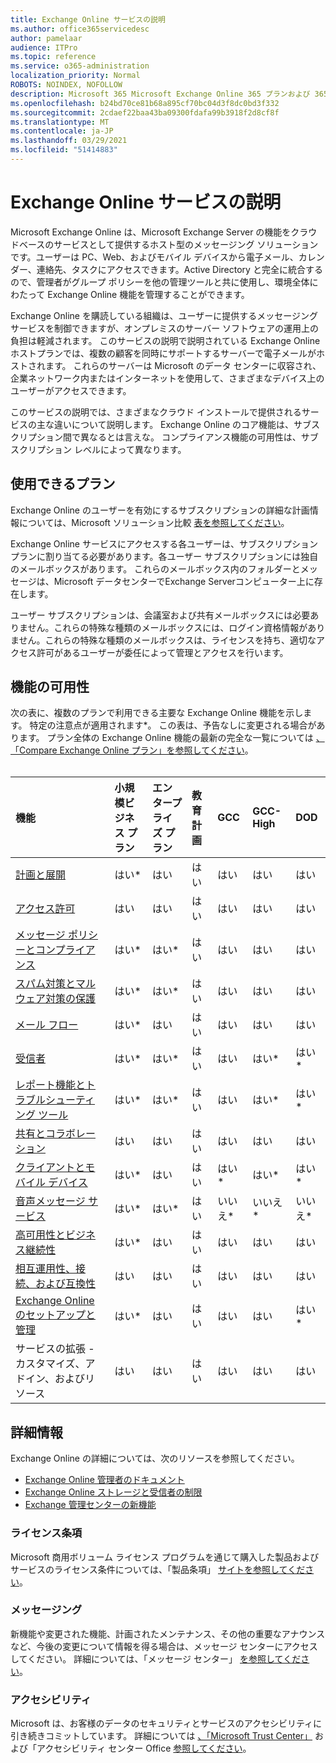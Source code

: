 ```yaml
---
title: Exchange Online サービスの説明
ms.author: office365servicedesc
author: pamelaar
audience: ITPro
ms.topic: reference
ms.service: o365-administration
localization_priority: Normal
ROBOTS: NOINDEX, NOFOLLOW
description: Microsoft 365 Microsoft Exchange Online 365 プランおよび 365 プランOffice機能の可用性について説明します。
ms.openlocfilehash: b24bd70ce81b68a895cf70bc04d3f8dc0bd3f332
ms.sourcegitcommit: 2cdaef22baa43ba09300fdafa99b3918f2d8cf8f
ms.translationtype: MT
ms.contentlocale: ja-JP
ms.lasthandoff: 03/29/2021
ms.locfileid: "51414883"
---
```

# <a name="exchange-online-service-description"></a>Exchange Online サービスの説明

Microsoft Exchange Online は、Microsoft Exchange Server の機能をクラウドベースのサービスとして提供するホスト型のメッセージング ソリューションです。ユーザーは PC、Web、およびモバイル デバイスから電子メール、カレンダー、連絡先、タスクにアクセスできます。Active Directory と完全に統合するので、管理者がグループ ポリシーを他の管理ツールと共に使用し、環境全体にわたって Exchange Online 機能を管理することができます。
  
Exchange Online を購読している組織は、ユーザーに提供するメッセージング サービスを制御できますが、オンプレミスのサーバー ソフトウェアの運用上の負担は軽減されます。 このサービスの説明で説明されている Exchange Online ホストプランでは、複数の顧客を同時にサポートするサーバーで電子メールがホストされます。 これらのサーバーは Microsoft のデータ センターに収容され、企業ネットワーク内またはインターネットを使用して、さまざまなデバイス上のユーザーがアクセスできます。

このサービスの説明では、さまざまなクラウド インストールで提供されるサービスの主な違いについて説明します。 Exchange Online のコア機能は、サブスクリプション間で異なるとは言えな。 コンプライアンス機能の可用性は、サブスクリプション レベルによって異なります。
  
## <a name="available-plans"></a>使用できるプラン

Exchange Online のユーザーを有効にするサブスクリプションの詳細な計画情報については、Microsoft ソリューション比較 [表を参照してください](https://go.microsoft.com/fwlink/?linkid=2139145)。

Exchange Online サービスにアクセスする各ユーザーは、サブスクリプション プランに割り当てる必要があります。各ユーザー サブスクリプションには独自のメールボックスがあります。 これらのメールボックス内のフォルダーとメッセージは、Microsoft データセンターでExchange Serverコンピューター上に存在します。
  
ユーザー サブスクリプションは、会議室および共有メールボックスには必要ありません。これらの特殊な種類のメールボックスには、ログイン資格情報がありません。これらの特殊な種類のメールボックスは、ライセンスを持ち、適切なアクセス許可があるユーザーが委任によって管理とアクセスを行います。

## <a name="feature-availability"></a>機能の可用性

次の表に、複数のプランで利用できる主要な Exchange Online 機能を示します。 特定の注意点が適用されます*。 この表は、予告なしに変更される場合があります。 プラン全体の Exchange Online 機能の最新の完全な一覧については [、「Compare Exchange Online プラン」を参照してください](https://www.microsoft.com/microsoft-365/exchange/compare-microsoft-exchange-online-plans)。<br><br>
  
| 機能 | 小規模ビジネス プラン | エンタープライズ プラン | 教育計画 | GCC | GCC-High | DOD | 
|:-----|:-----|:-----|:-----|:-----|:-----|:-----|
|[計画と展開](planning-and-deployment.md)|はい*|はい|はい|はい|はい|はい|
|[アクセス許可](permissions.md)|はい|はい|はい|はい|はい|はい|
|[メッセージ ポリシーとコンプライアンス](message-policy-and-compliance.md)|はい*|はい*|はい|はい|はい|はい|
|[スパム対策とマルウェア対策の保護](anti-spam-and-anti-malware-protection.md)|はい*|はい*|はい|はい|はい|はい|
|[メール フロー](mail-flow.md)|はい*|はい|はい|はい|はい|はい|
|[受信者](recipients.md)|はい*|はい*|はい|はい|はい*|はい*|
|[レポート機能とトラブルシューティング ツール](reporting-features-and-troubleshooting-tools.md)|はい*|はい*|はい|はい|はい*|はい*|
|[共有とコラボレーション](sharing-and-collaboration.md)|はい|はい|はい|はい|はい|はい|
|[クライアントとモバイル デバイス](clients-and-mobile-devices.md)|はい*|はい|はい|はい*|はい*|はい*|
|[音声メッセージ サービス](voice-message-services.md)|はい*|はい*|はい|いいえ*|いいえ*|いいえ*|
|[高可用性とビジネス継続性](high-availability-and-business-continuity.md)|はい*|はい|はい|はい|はい|はい|
|[相互運用性、接続、および互換性](interoperability-connectivity-and-compatibility.md)|はい|はい|はい|はい|はい|はい|
|[Exchange Online のセットアップと管理](exchange-online-setup-and-administration.md)|はい*|はい|はい|はい|はい|はい*|
|サービスの拡張 - カスタマイズ、アドイン、およびリソース|はい|はい|はい|はい|はい|はい|

## <a name="learn-more"></a>詳細情報

Exchange Online の詳細については、次のリソースを参照してください。

- [Exchange Online 管理者のドキュメント](/exchange/exchange-online)
- [Exchange Online ストレージと受信者の制限](exchange-online-limits.md)
- [Exchange 管理センターの新機能](/exchange/whats-new)

### <a name="licensing-terms"></a>ライセンス条項

Microsoft 商用ボリューム ライセンス プログラムを通じて購入した製品およびサービスのライセンス条件については、「製品条項」 [サイトを参照してください](https://www.microsoft.com/licensing/terms/)。 

### <a name="messaging"></a>メッセージング 

新機能や変更された機能、計画されたメンテナンス、その他の重要なアナウンスなど、今後の変更について情報を得る場合は、メッセージ センターにアクセスしてください。 詳細については、「メッセージ センター」 [を参照してください](/microsoft-365/admin/manage/message-center)。

### <a name="accessibility"></a>アクセシビリティ

Microsoft は、お客様のデータのセキュリティとサービスのアクセシビリティに引き続きコミットしています。 詳細については [、「Microsoft Trust Center」](https://www.microsoft.com/trust-center) および「アクセシビリティ センター Office [参照してください](https://support.office.com/article/ecab0fcf-d143-4fe8-a2ff-6cd596bddc6d)。

